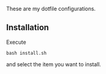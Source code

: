 These are my dotfile configurations.

## Installation
Execute

    bash install.sh

and select the item you want to install.
